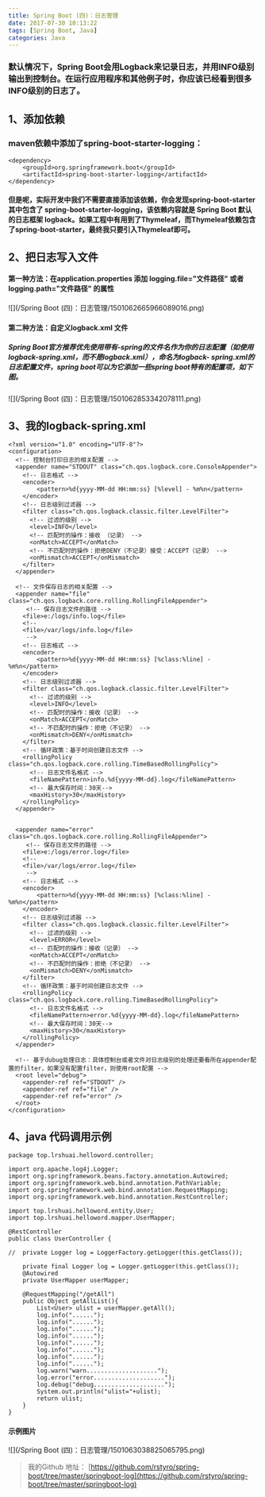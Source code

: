 ```yaml
---
title: Spring Boot (四)：日志管理
date: 2017-07-30 10:13:22
tags: [Spring Boot, Java]
categories: Java
---
```

### 默认情况下，Spring Boot会用Logback来记录日志，并用INFO级别输出到控制台。在运行应用程序和其他例子时，你应该已经看到很多INFO级别的日志了。

## 1、添加依赖
### maven依赖中添加了spring-boot-starter-logging：
```
<dependency>
    <groupId>org.springframework.boot</groupId>
    <artifactId>spring-boot-starter-logging</artifactId>
</dependency>
```
#### 但是呢，实际开发中我们不需要直接添加该依赖，你会发现spring-boot-starter其中包含了 spring-boot-starter-logging，该依赖内容就是 Spring Boot 默认的日志框架 logback。如果工程中有用到了Thymeleaf，而Thymeleaf依赖包含了spring-boot-starter，最终我只要引入Thymeleaf即可。

## 2、把日志写入文件
#### 第一种方法：在application.properties 添加 logging.file="文件路径" 或者 logging.path="文件路径"  的属性
![](/Spring Boot (四)：日志管理/1501062665966089016.png)
#### 第二种方法：自定义logback.xml 文件
##### Spring Boot官方推荐优先使用带有-spring的文件名作为你的日志配置（如使用logback-spring.xml，而不是logback.xml），命名为logback-    spring.xml的日志配置文件，spring boot可以为它添加一些spring boot特有的配置项，如下图。
![](/Spring Boot (四)：日志管理/1501062853342078111.png)

## 3、我的logback-spring.xml
```
<?xml version="1.0" encoding="UTF-8"?>
<configuration>
  <!-- 控制台打印日志的相关配置 --> 
  <appender name="STDOUT" class="ch.qos.logback.core.ConsoleAppender"> 
    <!-- 日志格式 -->
    <encoder>
        <pattern>%d{yyyy-MM-dd HH:mm:ss} [%level] - %m%n</pattern>
    </encoder>
    <!-- 日志级别过滤器 -->
    <filter class="ch.qos.logback.classic.filter.LevelFilter">
      <!-- 过滤的级别 -->
      <level>INFO</level>
      <!-- 匹配时的操作：接收 （记录） -->
      <onMatch>ACCEPT</onMatch>
      <!-- 不匹配时的操作：拒绝DENY（不记录）接受：ACCEPT（记录） -->
      <onMismatch>ACCEPT</onMismatch>
    </filter>
  </appender>
 
  <!-- 文件保存日志的相关配置 --> 
  <appender name="file" class="ch.qos.logback.core.rolling.RollingFileAppender">
     <!-- 保存日志文件的路径 -->
    <file>e:/logs/info.log</file>
    <!-- 
    <file>/var/logs/info.log</file>
     -->
    <!-- 日志格式 -->
    <encoder>
        <pattern>%d{yyyy-MM-dd HH:mm:ss} [%class:%line] - %m%n</pattern>
    </encoder>
    <!-- 日志级别过滤器 -->
    <filter class="ch.qos.logback.classic.filter.LevelFilter">
      <!-- 过滤的级别 -->
      <level>INFO</level>
      <!-- 匹配时的操作：接收（记录） -->
      <onMatch>ACCEPT</onMatch>
      <!-- 不匹配时的操作：拒绝（不记录） -->
      <onMismatch>DENY</onMismatch>
    </filter>
    <!-- 循环政策：基于时间创建日志文件 -->
    <rollingPolicy class="ch.qos.logback.core.rolling.TimeBasedRollingPolicy">
      <!-- 日志文件名格式 -->
      <fileNamePattern>info.%d{yyyy-MM-dd}.log</fileNamePattern>
      <!-- 最大保存时间：30天-->
      <maxHistory>30</maxHistory>
    </rollingPolicy>
  </appender>
   
   
  <appender name="error" class="ch.qos.logback.core.rolling.RollingFileAppender">
     <!-- 保存日志文件的路径 -->
    <file>e:/logs/error.log</file>
    <!-- 
    <file>/var/logs/error.log</file>
     -->
    <!-- 日志格式 -->
    <encoder>
        <pattern>%d{yyyy-MM-dd HH:mm:ss} [%class:%line] - %m%n</pattern>
    </encoder>
    <!-- 日志级别过滤器 -->
    <filter class="ch.qos.logback.classic.filter.LevelFilter">
      <!-- 过滤的级别 -->
      <level>ERROR</level>
      <!-- 匹配时的操作：接收（记录） -->
      <onMatch>ACCEPT</onMatch>
      <!-- 不匹配时的操作：拒绝（不记录） -->
      <onMismatch>DENY</onMismatch>
    </filter>
    <!-- 循环政策：基于时间创建日志文件 -->
    <rollingPolicy class="ch.qos.logback.core.rolling.TimeBasedRollingPolicy">
      <!-- 日志文件名格式 -->
      <fileNamePattern>error.%d{yyyy-MM-dd}.log</fileNamePattern>
      <!-- 最大保存时间：30天-->
      <maxHistory>30</maxHistory>
    </rollingPolicy>
  </appender>
 
  <!-- 基于dubug处理日志：具体控制台或者文件对日志级别的处理还要看所在appender配置的filter，如果没有配置filter，则使用root配置 -->
  <root level="debug">
    <appender-ref ref="STDOUT" />
    <appender-ref ref="file" />
    <appender-ref ref="error" />
  </root>
</configuration>
```

## 4、java 代码调用示例
```
package top.lrshuai.helloword.controller;
 
import org.apache.log4j.Logger;
import org.springframework.beans.factory.annotation.Autowired;
import org.springframework.web.bind.annotation.PathVariable;
import org.springframework.web.bind.annotation.RequestMapping;
import org.springframework.web.bind.annotation.RestController;
 
import top.lrshuai.helloword.entity.User;
import top.lrshuai.helloword.mapper.UserMapper;
 
@RestController
public class UserController {
 
//  private Logger log = LoggerFactory.getLogger(this.getClass());
     
    private final Logger log = Logger.getLogger(this.getClass());
    @Autowired
    private UserMapper userMapper;
     
    @RequestMapping("/getAll")
    public Object getAllList(){
        List<User> ulist = userMapper.getAll();
        log.info("......");
        log.info("......");
        log.info("......");
        log.info("......");
        log.info("......");
        log.info("......");
        log.info("......");
        log.info("......");
        log.warn("warn....................");
        log.error("error....................");
        log.debug("debug....................");
        System.out.println("ulist="+ulist);
        return ulist;
    }
}
```
#### 示例图片
![](/Spring Boot (四)：日志管理/1501063038825065795.png)

> 我的Github 地址： [https://github.com/rstyro/spring-boot/tree/master/springboot-log](https://github.com/rstyro/spring-boot/tree/master/springboot-log)

